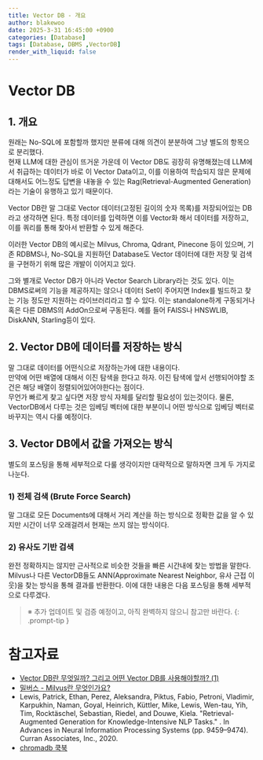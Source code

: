 ```yaml
---
title: Vector DB - 개요
author: blakewoo
date: 2025-3-31 16:45:00 +0900
categories: [Database]
tags: [Database, DBMS ,VectorDB]
render_with_liquid: false
---
```


# Vector DB
## 1. 개요
원래는 No-SQL에 포함할까 했지만 분류에 대해 의견이 분분하여 그냥 별도의 항목으로 분리했다.   
현재 LLM에 대한 관심이 뜨거운 가운데 이 Vector DB도 굉장히 유명해졌는데 LLM에서 취급하는 데이터가
바로 이 Vector Data이고, 이를 이용하여 학습되지 않은 문제에 대해서도 어느정도 답변을 내놓을 수 있는
Rag(Retrieval-Augmented Generation)라는 기술이 유행하고 있기 때문이다.

Vector DB란 말 그대로 Vector 데이터(고정된 길이의 숫자 목록)를 저장되어있는 DB라고 생각하면 된다.
특정 데이터를 입력하면 이를 Vector화 해서 데이터를 저장하고, 이를 쿼리를 통해 찾아서 반환할 수 있게 해준다.

이러한 Vector DB의 예시로는 Milvus, Chroma, Qdrant, Pinecone 등이 있으며, 기존 RDBMS나, No-SQL을 지원하던
Database도 Vector 데이터에 대한 저장 및 검색을 구현하기 위해 많은 개발이 이어지고 있다.

그와 별개로 Vector DB가 아니라 Vector Search Library라는 것도 있다.
이는 DBMS로써의 기능을 제공하지는 않으나 데이터 Set이 주어지면 Index를 빌드하고 찾는 기능 정도만 지원하는 라이브러리라고 할 수 있다.
이는 standalone하게 구동되거나 혹은 다른 DBMS의 AddOn으로써 구동된다.
예를 들어 FAISS나 HNSWLIB, DiskANN, Starling등이 있다.

## 2. Vector DB에 데이터를 저장하는 방식
말 그대로 데이터를 어떤식으로 저장하는가에 대한 내용이다.   
만약에 어떤 배열에 대해서 이진 탐색을 한다고 하자. 이진 탐색에 앞서 선행되어야할 조건은 해당 배열이 정렬되어있어야한다는 점이다.   
무언가 빠르게 찾고 싶다면 저장 방식 자체를 달리할 필요성이 있는것이다.
물론, VectorDB에서 다루는 것은 임베딩 벡터에 대한 부분이니 어떤 방식으로 임베딩 벡터로 바꾸지는 역시 다룰 예정이다.

## 3. Vector DB에서 값을 가져오는 방식
별도의 포스팅을 통해 세부적으로 다룰 생각이지만 대략적으로 말하자면 크게 두 가지로 나눈다.

### 1) 전체 검색 (Brute Force Search)
말 그대로 모든 Documents에 대해서 거리 계산을 하는 방식으로 정확한 값을 알 수 있지만
시간이 너무 오래걸려서 현재는 쓰지 않는 방식이다.

### 2) 유사도 기반 검색
완전 정확하지는 않지만 근사적으로 비슷한 것들을 빠른 시간내에 찾는 방법을 말한다.  
Milvus나 다른 VectorDB들도 ANN(Approximate Nearest Neighbor, 유사 근접 이웃)을 찾는 방식을 통해
결과를 반환한다. 이에 대한 내용은 다음 포스팅을 통해 세부적으로 다루겠다.

> ※ 추가 업데이트 및 검증 예정이고, 아직 완벽하지 않으니 참고만 바란다.
{: .prompt-tip }


# 참고자료
- [Vector DB란 무엇일까? 그리고 어떤 Vector DB를 사용해야할까? (1)](https://familia-89.tistory.com/89)
- [밀버스 - Milvus란 무엇인가요?](https://milvus.io/docs/ko/overview.md)  
- Lewis, Patrick, Ethan, Perez, Aleksandra, Piktus, Fabio, Petroni, Vladimir, Karpukhin, Naman, Goyal, Heinrich, Küttler, Mike, Lewis, Wen-tau, Yih, Tim, Rocktäschel, Sebastian, Riedel, and Douwe, Kiela. "Retrieval-Augmented Generation for Knowledge-Intensive NLP Tasks." . In Advances in Neural Information Processing Systems (pp. 9459–9474). Curran Associates, Inc., 2020.
- [chromadb 쿡북](https://cookbook.chromadb.dev/core/storage-layout/#chromasqlite3)
